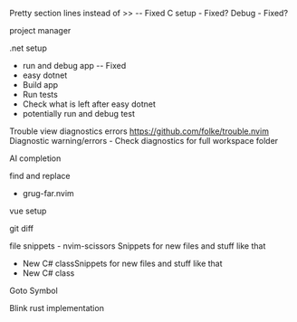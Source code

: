 Pretty section lines instead of >> -- Fixed
C setup - Fixed?
Debug - Fixed?

project manager

.net setup
 - run and debug app -- Fixed
 - easy dotnet
  - Build app
  - Run tests
 - Check what is left after easy dotnet
  - potentially run and debug test

Trouble view diagnostics errors
https://github.com/folke/trouble.nvim
Diagnostic warning/errors
    - Check diagnostics for full workspace folder

AI completion

find and replace
 - grug-far.nvim

vue setup

git diff

file snippets
    - nvim-scissors
Snippets for new files and stuff like that
 - New C# classSnippets for new files and stuff like that
  - New C# class

Goto Symbol

Blink rust implementation
